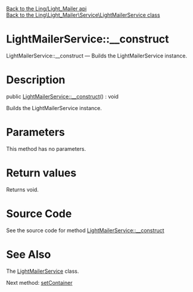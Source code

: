 [Back to the Ling/Light_Mailer api](https://github.com/lingtalfi/Light_Mailer/blob/master/doc/api/Ling/Light_Mailer.md)<br>
[Back to the Ling\Light_Mailer\Service\LightMailerService class](https://github.com/lingtalfi/Light_Mailer/blob/master/doc/api/Ling/Light_Mailer/Service/LightMailerService.md)


LightMailerService::__construct
================



LightMailerService::__construct — Builds the LightMailerService instance.




Description
================


public [LightMailerService::__construct](https://github.com/lingtalfi/Light_Mailer/blob/master/doc/api/Ling/Light_Mailer/Service/LightMailerService/__construct.md)() : void




Builds the LightMailerService instance.




Parameters
================

This method has no parameters.


Return values
================

Returns void.








Source Code
===========
See the source code for method [LightMailerService::__construct](https://github.com/lingtalfi/Light_Mailer/blob/master/Service/LightMailerService.php#L81-L89)


See Also
================

The [LightMailerService](https://github.com/lingtalfi/Light_Mailer/blob/master/doc/api/Ling/Light_Mailer/Service/LightMailerService.md) class.

Next method: [setContainer](https://github.com/lingtalfi/Light_Mailer/blob/master/doc/api/Ling/Light_Mailer/Service/LightMailerService/setContainer.md)<br>

